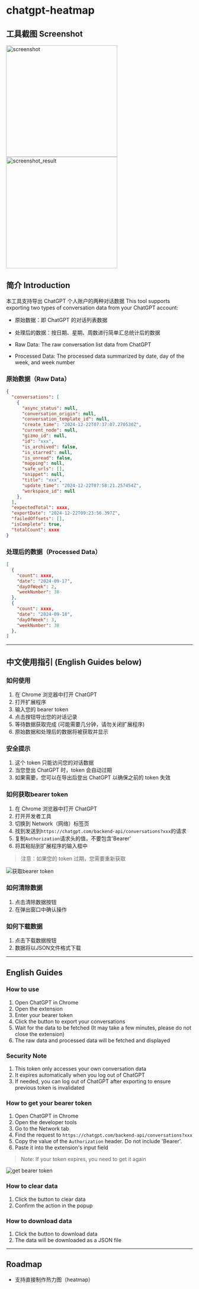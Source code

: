 # chatgpt-heatmap

## 工具截图 Screenshot

<img src="./images/screenshot.png" width="300" alt="screenshot"/>

<img src="./images/screenshot_result.png" width="300" alt="screenshot_result"/>


## 简介 Introduction

本工具支持导出 ChatGPT 个人账户的两种对话数据
This tool supports exporting two types of conversation data from your ChatGPT account:

- 原始数据：即 ChatGPT 的对话列表数据
- 处理后的数据：按日期、星期、周数进行简单汇总统计后的数据

- Raw Data: The raw conversation list data from ChatGPT
- Processed Data: The processed data summarized by date, day of the week, and week number

### 原始数据（Raw Data）

```json
{
  "conversations": [
    {
      "async_status": null,
      "conversation_origin": null,
      "conversation_template_id": null,
      "create_time": "2024-12-22T07:37:07.270530Z",
      "current_node": null,
      "gizmo_id": null,
      "id": "xxx",
      "is_archived": false,
      "is_starred": null,
      "is_unread": false,
      "mapping": null,
      "safe_urls": [],
      "snippet": null,
      "title": "xxx",
      "update_time": "2024-12-22T07:58:21.257454Z",
      "workspace_id": null
    },
  ],
  "expectedTotal": xxxx,
  "exportDate": "2024-12-22T09:23:56.397Z",
  "failedOffsets": [],
  "isComplete": true,
  "totalCount": xxxx
}
```

### 处理后的数据（Processed Data）

```json
[
  {
    "count": xxxx,
    "date": "2024-09-17",
    "dayOfWeek": 2,
    "weekNumber": 38
  },
  {
    "count": xxxx,
    "date": "2024-09-18",
    "dayOfWeek": 3,
    "weekNumber": 38
  },
]
```

---

## 中文使用指引 (English Guides below)

### 如何使用

1. 在 Chrome 浏览器中打开 ChatGPT
2. 打开扩展程序
3. 输入您的 bearer token
4. 点击按钮导出您的对话记录
5. 等待数据获取完成 (可能需要几分钟，请勿关闭扩展程序)
6. 原始数据和处理后的数据将被获取并显示

### 安全提示

1. 这个 token 只能访问您的对话数据
2. 当您登出 ChatGPT 时，token 会自动过期
3. 如果需要，您可以在导出后登出 ChatGPT 以确保之前的 token 失效

### 如何获取bearer token

1. 在 Chrome 浏览器中打开 ChatGPT
2. 打开开发者工具
3. 切换到 Network（网络）标签页
4. 找到发送到`https://chatgpt.com/backend-api/conversations?xxx`的请求
5. 复制`Authorization`请求头的值，不要包含'Bearer'
6. 将其粘贴到扩展程序的输入框中

> 注意：如果您的 token 过期，您需要重新获取

![获取bearer token](./images/get-bearer-token.png)

### 如何清除数据

1. 点击清除数据按钮
2. 在弹出窗口中确认操作

### 如何下载数据

1. 点击下载数据按钮
2. 数据将以JSON文件格式下载

---

## English Guides

### How to use

1. Open ChatGPT in Chrome
2. Open the extension
3. Enter your bearer token
4. Click the button to export your conversations
5. Wait for the data to be fetched (It may take a few minutes, please do not close the extension)
6. The raw data and processed data will be fetched and displayed

### Security Note

1. This token only accesses your own conversation data
2. It expires automatically when you log out of ChatGPT
3. If needed, you can log out of ChatGPT after exporting to ensure previous token is invalidated

### How to get your bearer token

1. Open ChatGPT in Chrome
2. Open the developer tools
3. Go to the Network tab
4. Find the request to `https://chatgpt.com/backend-api/conversations?xxx`
5. Copy the value of the `Authorization` header. Do not include 'Bearer'.
6. Paste it into the extension's input field

> Note: If your token expires, you need to get it again

![get bearer token](./images/get-bearer-token.png)

### How to clear data

1. Click the button to clear data
2. Confirm the action in the popup

### How to download data

1. Click the button to download data
2. The data will be downloaded as a JSON file

---

## Roadmap

- 支持直接制作热力图（heatmap）
